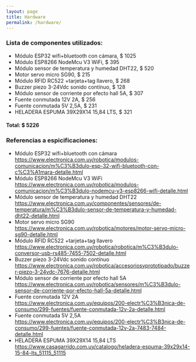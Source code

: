 ```yaml
---
layout: page
title: Hardware
permalink: /hardware/
---
```


### Lista de componentes utilizados:

* Módulo ESP32 wifi+bluetooth con cámara, $ 1025
* Módulo ESP8266 NodeMcu V3 WiFi, $ 395
* Módulo sensor de temperatura y humedad DHT22, $ 520
* Motor servo micro SG90, $ 215
* Módulo RFID RC522 +tarjeta+tag llavero, $ 268
* Buzzer piezo 3-24Vdc sonido contínuo, $ 128
* Módulo sensor de corriente por efecto hall 5A, $ 307
* Fuente conmutada 12V 2A, $ 256
* Fuente conmutada 5V 2,5A, $ 231
* HELADERA ESPUMA 39X29X14 15,84 LTS, $ 321
#### Total: $ 5226

### Referencias a espicificaciones:

* Módulo ESP32 wifi+bluetooth con cámara
  https://www.electronica.com.uy/robotica/modulos-comunicacion/m%C3%B3dulo-esp-32-wifi-bluetooth-con-c%C3%A1mara-detalle.html
* Módulo ESP8266 NodeMcu V3 WiFi
  https://www.electronica.com.uy/robotica/modulos-comunicacion/m%C3%B3dulo-nodemcu-v3-esp8266-wifi-detalle.html
* Módulo sensor de temperatura y humedad DHT22
  https://www.electronica.com.uy/componentes/sensores/de-temperatura/m%C3%B3dulo-sensor-de-temperatura-y-humedad-dht22-detalle.html
* Motor servo micro SG90
  https://www.electronica.com.uy/robotica/motores/motor-servo-micro-sg90-detalle.html
* Módulo RFID RC522 +tarjeta+tag llavero
  https://www.electronica.com.uy/robotica/robotica/m%C3%B3dulo-conversor-usb-rs485-7455-7502-detalle.html
* Buzzer piezo 3-24Vdc sonido contínuo
  https://www.electronica.com.uy/robotica/accesoriosyprototipado/buzzer-piezo-3-24vdc-7676-detalle.html
* Módulo sensor de corriente por efecto hall 5A
  https://www.electronica.com.uy/robotica/sensores/m%C3%B3dulo-sensor-de-corriente-por-efecto-hall-5a-detalle.html
* Fuente conmutada 12V 2A
  https://www.electronica.com.uy/equipos/200-electr%C3%B3nica-de-consumo/299-fuentes/fuente-conmutada-12v-2a-detalle.html
* Fuente conmutada 5V 2,5A
  https://www.electronica.com.uy/equipos/200-electr%C3%B3nica-de-consumo/299-fuentes/fuente-conmutada-12v-2a-7483-7484-detalle.html
* HELADERA ESPUMA 39X29X14 15,84 LTS
  https://www.casagarrido.com.uy/catalogo/heladera-espuma-39x29x14-15-84-lts_51115_51115
